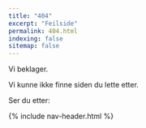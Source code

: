 ```yaml
---
title: "404"
excerpt: "Feilside"
permalink: 404.html
indexing: false
sitemap: false
---
```


Vi beklager.

Vi kunne ikke finne siden du lette etter.

Ser du etter:

{% include nav-header.html %}
